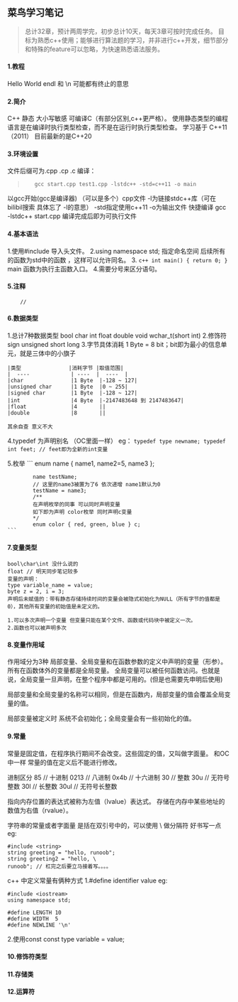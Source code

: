 ## 菜鸟学习笔记
> 总计32章，预计两周学完，初步总计10天，每天3章可按时完成任务。
> 目标为熟悉c++使用；能够进行算法题的学习，并非进行c++开发，细节部分和特殊的feature可以忽略，为快速熟悉语法服务。

#### 1.教程
Hello World
endl 和 \n 可能都有终止的意思

#### 2.简介
C++ 静态 大小写敏感 可编译C（有部分区别,c++更严格）。
使用静态类型的编程语言是在编译时执行类型检查，而不是在运行时执行类型检查。
学习基于 C++11（2011） 目前最新的是C++20

#### 3.环境设置
文件后缀可为.cpp .cp .c
编译：
>        gcc start.cpp test1.cpp -lstdc++ -std=c++11 -o main
以gcc开始(gcc是编译器) （可以是多个）cpp文件 -l为链接stdc++库（可在bilibil搜索 具体忘了 -l的意思） -std指定使用c++11 -o为输出文件
快捷编译 gcc -lstdc++ start.cpp 编译完成后即为可执行文件

#### 4.基本语法
1.使用#include 导入头文件。
2.using namespace std; 指定命名空间 后续所有的函数为std中的函数 ，这样可以允许同名。
3. 
    ```c++
        int main() {
        return 0;
        } 
    ```
main 函数为执行主函数入口。
4.需要分号来区分语句。
#### 5.注释
        //

#### 6.数据类型
1.总计7种数据类型 bool char int float double void wchar_t(short int)
2.修饰符 sign unsigned short long
3.字节具体消耗   1 Byte = 8 bit；bit即为最小的信息单元，就是三体中的小旗子
    
    |类型               |消耗字节 |取值范围|
    |  ----             | ----  |  ----  |
    |char               |1 Byte  |-128 ~ 127|
    |unsigned char      |1 Byte  |0 ~ 255|
    |signed char        |1 Byte  |-128 ~ 127|
    |int                |4 Byte  |-2147483648 到 2147483647|
    |float              |4       ||
    |double             |8       ||

    其余自查 意义不大
    
4.typedef 为声明别名 （OC里面一样）
    eg：
    ```
        typedef type newname;
        typedef int feet;
        // feet即为全新的int变量
    ```

5.枚举
    ```
        enum name {
            name1,
            name2=5,
            name3
        };

            name testName;
            // 这里的name3被置为了6 依次递增 name1默认为0
            testName = name3;
            /**
            在声明枚举的同事 可以同时声明变量
            如下即为声明 color枚举 同时声明c变量
            */
            enum color { red, green, blue } c;
    ```
        
    
#### 7.变量类型
    bool\char\int 没什么说的
    float // 明天同步笔记较多
    变量的声明：
    type variable_name = value;
    byte z = 2, i = 3;
    声明后未赋值的：带有静态存储持续时间的变量会被隐式初始化为NULL（所有字节的值都是0），其他所有变量的初始值是未定义的。
    
    1.可以多次声明一个变量 但变量只能在某个文件、函数或代码块中被定义一次。
    2.函数也可以被声明多次 
    
#### 8.变量作用域
作用域分为3种
局部变量、全局变量和在函数参数的定义中声明的变量（形参）。
所有在函数体外的变量都是全局变量。
全局变量可以被任何函数访问。也就是说，全局变量一旦声明，在整个程序中都是可用的。(但是也需要先申明后使用)

局部变量和全局变量的名称可以相同，但是在函数内，局部变量的值会覆盖全局变量的值。

局部变量被定义时 系统不会初始化；全局变量会有一些初始化的值。

#### 9.常量
常量是固定值，在程序执行期间不会改变。这些固定的值，又叫做字面量。
和OC中一样 常量的值在定义后不能进行修改。

进制区分
85         // 十进制
0213       // 八进制 
0x4b       // 十六进制 
30         // 整数 
30u        // 无符号整数 
30l        // 长整数 
30ul       // 无符号长整数

指向内存位置的表达式被称为左值（lvalue）表达式。
存储在内存中某些地址的数值为右值（rvalue）。

字符串的常量或者字面量 是括在双引号中的，可以使用 \ 做分隔符 好书写一点 
eg:
```
#include <string>
string greeting = "hello, runoob";
string greeting2 = "hello, \
runoob"; // 杠完之后要立马接着写。。。。
```
c++ 中定义常量有俩种方式
1.#define identifier value
eg:
```
#include <iostream>
using namespace std;
 
#define LENGTH 10   
#define WIDTH  5
#define NEWLINE '\n'

```
2.使用const const type variable = value;




#### 10.修饰符类型
#### 11.存储类
#### 12.运算符

